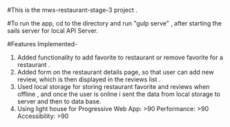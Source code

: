 #This is the mws-restaurant-stage-3 project .

#To run the app, 
 cd to the directory and run "gulp serve" ,
 after starting the sails server for local API Server.

#Features Implemented-

 1. Added functionality to add favorite to restaurant or remove favorite for a restaurant .
 2. Added form on the restaurant details page, so that user can add new review, which is then displayed in the reviews list .
 3. Used local storage for storing restaurant favorite and reviews when offline , and once the user is online
    i sent the data from local storage  to server and then to data base. 
 4. Using light house for
    Progressive Web App: >90
	Performance: >90
	Accessibility: >90
